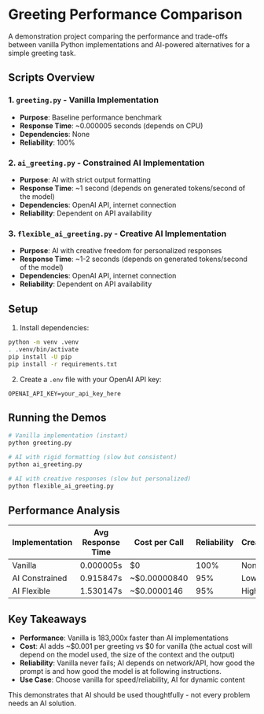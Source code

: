 # Greeting Performance Comparison

A demonstration project comparing the performance and trade-offs between vanilla Python implementations and AI-powered alternatives for a simple greeting task.

## Scripts Overview

### 1. `greeting.py` - Vanilla Implementation
- **Purpose**: Baseline performance benchmark
- **Response Time**: ~0.000005 seconds (depends on CPU)
- **Dependencies**: None
- **Reliability**: 100%

### 2. `ai_greeting.py` - Constrained AI Implementation  
- **Purpose**: AI with strict output formatting
- **Response Time**: ~1 second (depends on generated tokens/second of the model)
- **Dependencies**: OpenAI API, internet connection
- **Reliability**: Dependent on API availability

### 3. `flexible_ai_greeting.py` - Creative AI Implementation
- **Purpose**: AI with creative freedom for personalized responses
- **Response Time**: ~1-2 seconds (depends on generated tokens/second of the model)
- **Dependencies**: OpenAI API, internet connection
- **Reliability**: Dependent on API availability

## Setup

1. Install dependencies:
```bash
python -m venv .venv
. .venv/bin/activate
pip install -U pip
pip install -r requirements.txt
```

2. Create a `.env` file with your OpenAI API key:
```
OPENAI_API_KEY=your_api_key_here
```

## Running the Demos

```bash
# Vanilla implementation (instant)
python greeting.py

# AI with rigid formatting (slow but consistent)
python ai_greeting.py

# AI with creative responses (slow but personalized)
python flexible_ai_greeting.py
```

## Performance Analysis

| Implementation | Avg Response Time | Cost per Call | Reliability | Creativity |
|----------------|-------------------|---------------|-------------|------------|
| Vanilla        | 0.000005s         | $0            | 100%        | None       |
| AI Constrained | 0.915847s         | ~$0.00000840  | 95%         | Low        |
| AI Flexible    | 1.530147s         | ~$0.0000146   | 95%         | High       |

## Key Takeaways

- **Performance**: Vanilla is 183,000x faster than AI implementations
- **Cost**: AI adds ~$0.001 per greeting vs $0 for vanilla (the actual cost will depend on the model used, the size of the context and the output)
- **Reliability**: Vanilla never fails; AI depends on network/API, how good the prompt is and how good the model is at following instructions.
- **Use Case**: Choose vanilla for speed/reliability, AI for dynamic content

This demonstrates that AI should be used thoughtfully - not every problem needs an AI solution.

